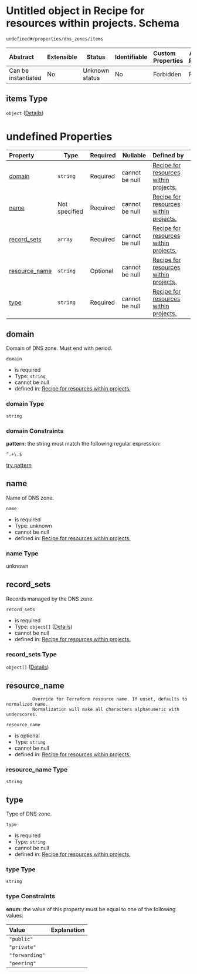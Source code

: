 # Untitled object in Recipe for resources within projects. Schema

```txt
undefined#/properties/dns_zones/items
```




| Abstract            | Extensible | Status         | Identifiable | Custom Properties | Additional Properties | Access Restrictions | Defined In                                                                                                          |
| :------------------ | ---------- | -------------- | ------------ | :---------------- | --------------------- | ------------------- | ------------------------------------------------------------------------------------------------------------------- |
| Can be instantiated | No         | Unknown status | No           | Forbidden         | Forbidden             | none                | [resources.schema.json\*](../../../../../../../../../../tmp/182028425/resources.schema.json "open original schema") |

## items Type

`object` ([Details](resources-properties-dns_zones-items.md))

# undefined Properties

| Property                        | Type          | Required | Nullable       | Defined by                                                                                                                                                                 |
| :------------------------------ | ------------- | -------- | -------------- | :------------------------------------------------------------------------------------------------------------------------------------------------------------------------- |
| [domain](#domain)               | `string`      | Required | cannot be null | [Recipe for resources within projects.](resources-properties-dns_zones-items-properties-domain.md "undefined#/properties/dns_zones/items/properties/domain")               |
| [name](#name)                   | Not specified | Required | cannot be null | [Recipe for resources within projects.](resources-properties-dns_zones-items-properties-name.md "undefined#/properties/dns_zones/items/properties/name")                   |
| [record_sets](#record_sets)     | `array`       | Required | cannot be null | [Recipe for resources within projects.](resources-properties-dns_zones-items-properties-record_sets.md "undefined#/properties/dns_zones/items/properties/record_sets")     |
| [resource_name](#resource_name) | `string`      | Optional | cannot be null | [Recipe for resources within projects.](resources-properties-dns_zones-items-properties-resource_name.md "undefined#/properties/dns_zones/items/properties/resource_name") |
| [type](#type)                   | `string`      | Required | cannot be null | [Recipe for resources within projects.](resources-properties-dns_zones-items-properties-type.md "undefined#/properties/dns_zones/items/properties/type")                   |

## domain

Domain of DNS zone. Must end with period.


`domain`

-   is required
-   Type: `string`
-   cannot be null
-   defined in: [Recipe for resources within projects.](resources-properties-dns_zones-items-properties-domain.md "undefined#/properties/dns_zones/items/properties/domain")

### domain Type

`string`

### domain Constraints

**pattern**: the string must match the following regular expression: 

```regexp
^.+\.$
```

[try pattern](https://regexr.com/?expression=%5E.%2B%5C.%24 "try regular expression with regexr.com")

## name

Name of DNS zone.


`name`

-   is required
-   Type: unknown
-   cannot be null
-   defined in: [Recipe for resources within projects.](resources-properties-dns_zones-items-properties-name.md "undefined#/properties/dns_zones/items/properties/name")

### name Type

unknown

## record_sets

Records managed by the DNS zone.


`record_sets`

-   is required
-   Type: `object[]` ([Details](resources-properties-dns_zones-items-properties-record_sets-items.md))
-   cannot be null
-   defined in: [Recipe for resources within projects.](resources-properties-dns_zones-items-properties-record_sets.md "undefined#/properties/dns_zones/items/properties/record_sets")

### record_sets Type

`object[]` ([Details](resources-properties-dns_zones-items-properties-record_sets-items.md))

## resource_name

              Override for Terraform resource name. If unset, defaults to normalized name.
              Normalization will make all characters alphanumeric with underscores.


`resource_name`

-   is optional
-   Type: `string`
-   cannot be null
-   defined in: [Recipe for resources within projects.](resources-properties-dns_zones-items-properties-resource_name.md "undefined#/properties/dns_zones/items/properties/resource_name")

### resource_name Type

`string`

## type

Type of DNS zone.


`type`

-   is required
-   Type: `string`
-   cannot be null
-   defined in: [Recipe for resources within projects.](resources-properties-dns_zones-items-properties-type.md "undefined#/properties/dns_zones/items/properties/type")

### type Type

`string`

### type Constraints

**enum**: the value of this property must be equal to one of the following values:

| Value          | Explanation |
| :------------- | ----------- |
| `"public"`     |             |
| `"private"`    |             |
| `"forwarding"` |             |
| `"peering"`    |             |
